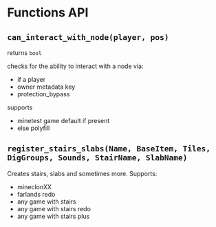 # Functions API


## `can_interact_with_node(player, pos)`
returns `bool`

checks for the ability to interact with a node via:
* if a player
* owner metadata key
* protection_bypass

supports
* minetest game default if present
* else polyfill


## `register_stairs_slabs(Name, BaseItem, Tiles, DigGroups, Sounds, StairName, SlabName)`

Creates stairs, slabs and sometimes more.
Supports:
* mineclonXX
* farlands redo
* any game with stairs
* any game with stairs redo
* any game with stairs plus